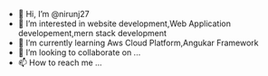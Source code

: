 - 👋 Hi, I’m @nirunj27
- 👀 I’m interested in website development,Web Application developement,mern stack development
- 🌱 I’m currently learning Aws Cloud Platform,Angukar Framework
- 💞️ I’m looking to collaborate on ...
- 📫 How to reach me ...

<!---
nirunj27/nirunj27 is a ✨ special ✨ repository because its `README.md` (this file) appears on your GitHub profile.
You can click the Preview link to take a look at your changes.
--->
